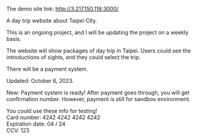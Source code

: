 The demo site link: http://3.217.150.118:3000/ <br>

A day trip website about Taipei City. <br>

This is an ongoing project, and I will be updating the project on a weekly basis. <br>

The website will show packages of day trip in Taipei. Users could see the introductions of sights, and they could select the trip. <br>

There will be a payment system. <br>


Updated: October 6, 2023.  <br>

New: Payment system is ready! After payment goes through, you will get confirmation number. However, payment is still for sandbox environment. <br>

You could use these info for testing! <br>
Card number: 4242 4242 4242 4242 <br>
Expiration date: 04 / 24 <br>
CCV: 123 <br>
